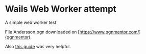 # Wails Web Worker attempt

A simple web worker test

File Andersson.pgn downloaded on [https://www.pgnmentor.com/](pgnmentor).

Also [this guide](https://www.digitalocean.com/community/tutorials/vuejs-vue-workers) was very helpful.